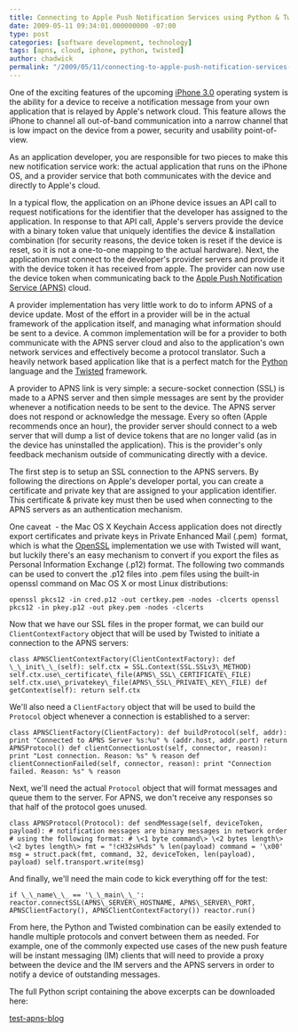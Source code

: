 ```yaml
---
title: Connecting to Apple Push Notification Services using Python & Twisted
date: 2009-05-11 09:34:01.000000000 -07:00
type: post
categories: [software development, technology]
tags: [apns, cloud, iphone, python, twisted]
author: chadwick
permalink: "/2009/05/11/connecting-to-apple-push-notification-services-using-python-twisted/"
---
```

One of the exciting features of the upcoming [iPhone
3.0](http://www.apple.com/iphone/preview-iphone-os/) operating system is the
ability for a device to receive a notification message from your own
application that is relayed by Apple's network cloud. This feature allows the
iPhone to channel all out-of-band communication into a narrow channel that is
low impact on the device from a power, security and usability point-of-view.

As an application developer, you are responsible for two pieces to make this
new notification service work: the actual application that runs on the iPhone
OS, and a provider service that both communicates with the device and directly
to Apple's cloud.

In a typical flow, the application on an iPhone device issues an API call to
request notifications for the identifier that the developer has assigned to
the application. In response to that API call, Apple's servers provide the
device with a binary token value that uniquely identifies the device &
installation combination (for security reasons, the device token is reset if
the device is reset, so it is not a one-to-one mapping to the actual
hardware). Next, the application must connect to the developer's provider
servers and provide it with the device token it has received from apple. The
provider can now use the device token when communicating back to the [Apple
Push Notification Service
(APNS)](http://developer.apple.com/iphone/program/sdk/apns.html) cloud.

A provider implementation has very little work to do to inform APNS of a
device update. Most of the effort in a provider will be in the actual
framework of the application itself, and managing what information should be
sent to a device. A common implementation will be for a provider to both
communicate with the APNS server cloud and also to the application's own
network services and effectively become a protocol translator. Such a heavily
network based application like that is a perfect match for the
[Python](http://www.python.org/) language and the
[Twisted](http://twistedmatrix.com/) framework.

A provider to APNS link is very simple: a secure-socket connection (SSL) is
made to a APNS server and then simple messages are sent by the provider
whenever a notification needs to be sent to the device. The APNS server does
not respond or acknowledge the message. Every so often (Apple recommends once
an hour), the provider server should connect to a web server that will dump a
list of device tokens that are no longer valid (as in the device has
uninstalled the application). This is the provider's only feedback mechanism
outside of communicating directly with a device.

The first step is to setup an SSL connection to the APNS servers. By following
the directions on Apple's developer portal, you can create a certificate and
private key that are assigned to your application identifier. This certificate
& private key must then be used when connecting to the APNS servers as an
authentication mechanism.

One caveat &nbsp;- the Mac OS X Keychain Access application does not directly
export certificates and private keys in Private Enhanced Mail (.pem)
&nbsp;format, which is what the [OpenSSL](http://www.openssl.org/)
implementation we use with Twisted will want, but luckily there's an easy
mechanism to convert if you export the files as Personal Information Exchange
(.p12) format. The following two commands can be used to convert the .p12
files into .pem files using the built-in openssl command on Mac OS X or most
Linux distributions:

```
openssl pkcs12 -in cred.p12 -out certkey.pem -nodes -clcerts openssl pkcs12 -in pkey.p12 -out pkey.pem -nodes -clcerts
```

Now that we have our SSL files in the proper format, we can build our
`ClientContextFactory` object that will be used by Twisted to initiate a
connection to the APNS servers:

```
class APNSClientContextFactory(ClientContextFactory): def \_\_init\_\_(self): self.ctx = SSL.Context(SSL.SSLv3\_METHOD) self.ctx.use\_certificate\_file(APNS\_SSL\_CERTIFICATE\_FILE) self.ctx.use\_privatekey\_file(APNS\_SSL\_PRIVATE\_KEY\_FILE) def getContext(self): return self.ctx
```

We'll also need a `ClientFactory` object that will be used to build the
`Protocol` object whenever a connection is established to a server:

```
class APNSClientFactory(ClientFactory): def buildProtocol(self, addr): print "Connected to APNS Server %s:%u" % (addr.host, addr.port) return APNSProtocol() def clientConnectionLost(self, connector, reason): print "Lost connection. Reason: %s" % reason def clientConnectionFailed(self, connector, reason): print "Connection failed. Reason: %s" % reason
```

Next, we'll need the actual `Protocol` object that will format messages and
queue them to the server. For APNS, we don't receive any responses so that
half of the protocol goes unused.

```
class APNSProtocol(Protocol): def sendMessage(self, deviceToken, payload): # notification messages are binary messages in network order # using the following format: # \<1 byte command\> \<2 bytes length\> \<2 bytes length\> fmt = "!cH32sH%ds" % len(payload) command = '\x00' msg = struct.pack(fmt, command, 32, deviceToken, len(payload), payload) self.transport.write(msg)
```

And finally, we'll need the main code to kick everything off for the test:

```
if \_\_name\_\_ == '\_\_main\_\_': reactor.connectSSL(APNS\_SERVER\_HOSTNAME, APNS\_SERVER\_PORT, APNSClientFactory(), APNSClientContextFactory()) reactor.run()
```

From here, the Python and Twisted combination can be easily extended to handle
multiple protocols and convert between them as needed. For example, one of the
commonly expected use cases of the new push feature will be instant messaging
(IM) clients that will need to provide a proxy between the device and the IM
servers and the APNS servers in order to notify a device of outstanding
messages.

The full Python script containing the above excerpts can be downloaded here:

[test-apns-blog](http://chadgibbons.com/2009/05/11/connecting-to-apple-push-notification-services-using-python-twisted/test-apns-blog/)

